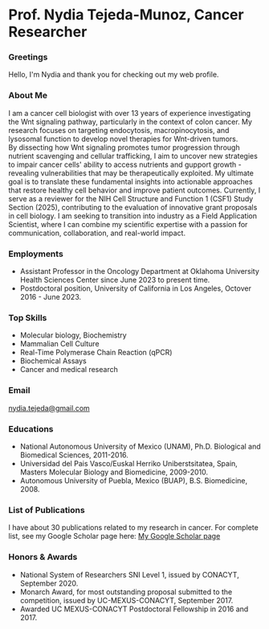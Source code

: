 # Prof. Nydia Tejeda-Munoz, Cancer Researcher

### Greetings
Hello, I'm Nydia and thank you for checking out my web profile.

### About Me
I am a cancer cell biologist with over 13 years of experience investigating the Wnt signaling pathway, particularly in the context of colon cancer.
My research focuses on targeting endocytosis, macropinocytosis, and lysosomal function to develop novel therapies for Wnt-driven tumors.  
By dissecting how Wnt signaling promotes tumor progression through nutrient scavenging and cellular trafficking, I aim to uncover new strategies to impair cancer cells' ability to access nutrients and gupport growth - revealing vulnerabilities that may be therapeutically exploited.
My ultimate goal is to translate these fundamental insights into actionable approaches that restore healthy cell behavior and improve patient outcomes.
Currently, I serve as a reviewer for the NIH Cell Structure and Function 1 (CSF1) Study Section (2025), contributing to the evaluation of innovative grant proposals in cell biology.
I am seeking to transition into industry as a Field Application Scientist, where I can combine my scientific expertise with a passion for communication, collaboration, and real-world impact.

### Employments
- Assistant Professor in the Oncology Department at Oklahoma University Health Sciences Center since June 2023 to present time.
- Postdoctoral position, University of California in Los Angeles, Octover 2016 - June 2023.

### Top Skills
- Molecular biology, Biochemistry
- Mammalian Cell Culture
- Real-Time Polymerase Chain Reaction (qPCR)
- Biochemical Assays
- Cancer and medical research

### Email
nydia.tejeda@gmail.com

### Educations
- National Autonomous University of Mexico (UNAM), Ph.D. Biological and Biomedical Sciences, 2011-2016.
- Universidad del Pais Vasco/Euskal Herriko Uniberstsitatea, Spain, Masters Molecular Biology and Biomedicine, 2009-2010.
- Autonomous University of Puebla, Mexico (BUAP), B.S. Biomedicine, 2008.

### List of Publications
I have about 30 publications related to my research in cancer.  For complete list, see my Google Scholar page here: 
[My Google Scholar page](https://scholar.google.com/citations?user=4i_0gqoAAAAJ&hl=en)

### Honors & Awards
- National System of Researchers SNI Level 1, issued by CONACYT, September 2020.
- Monarch Award, for most outstanding proposal submitted to the competition, issued by UC-MEXUS-CONACYT, September 2017.
- Awarded UC MEXUS-CONACYT Postdoctoral Fellowship in 2016 and 2017.
  
